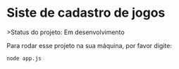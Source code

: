<h1>Siste de cadastro de jogos</h1>
>Status do projeto: Em desenvolvimento

Para rodar esse projeto na sua máquina, por favor digite:

```
node app.js
```
